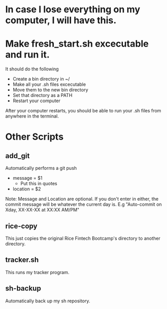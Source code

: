 # In case I lose everything on my computer, I will have this.
# Make fresh_start.sh excecutable and run it.
It should do the following
* Create a bin directory in ~/
* Make all your .sh files excecutable
* Move them to the new bin directory
* Set that directory as a PATH
* Restart your computer

After your computer restarts, you should be able to run your .sh files from anywhere in the terminal.

# Other Scripts 

## add_git
Automatically performs a git push
* message = $1
  * Put this in quotes
* location = $2

Note: Message and Location are optional. If you don't enter in either, the commit message will be whatever the current day is.
E.g "Auto-commit on Xday, XX-XX-XX at XX:XX AM/PM"

## rice-copy
This just copies the original Rice Fintech Bootcamp's directory to another directory.

## tracker.sh
This runs my tracker program.

## sh-backup

Automatically back up my sh repository.

